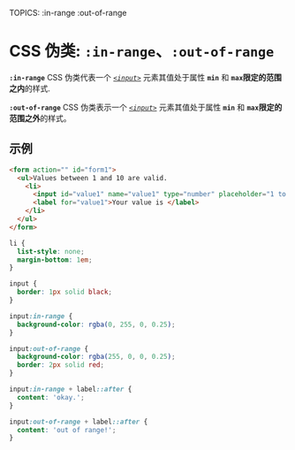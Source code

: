 TOPICS: :in-range
        :out-of-range

# CSS 伪类: `:in-range`、`:out-of-range`

**`:in-range`** CSS 伪类代表一个 [*`<input>`*](/zh-hans/webfrontend/<input>) 元素其值处于属性 **`min`** 和 **`max`**限定的**范围之内**的样式.

**`:out-of-range`** CSS 伪类表示一个 [*`<input>`*](/zh-hans/webfrontend/<input>) 元素其值处于属性 **`min`** 和 **`max`**限定的**范围之外**的样式。

## 示例

```html
<form action="" id="form1">
  <ul>Values between 1 and 10 are valid.
    <li>
      <input id="value1" name="value1" type="number" placeholder="1 to 10" min="1" max="10" value="12">
      <label for="value1">Your value is </label>
    </li>
  </ul>
</form>
```

```css
li {
  list-style: none;
  margin-bottom: 1em;
}

input {
  border: 1px solid black;
}

input:in-range {
  background-color: rgba(0, 255, 0, 0.25);
}

input:out-of-range {
  background-color: rgba(255, 0, 0, 0.25);
  border: 2px solid red;
}

input:in-range + label::after {
  content: 'okay.';
}

input:out-of-range + label::after {
  content: 'out of range!';
}
```
